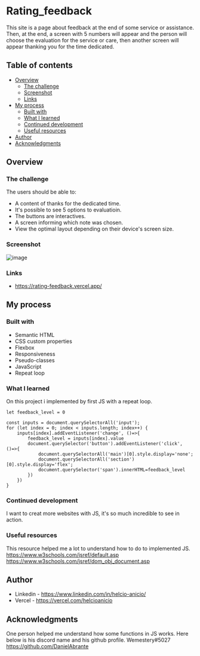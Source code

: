 # Rating_feedback

This site is a page about feedback at the end of some service or assistance. Then, at the end, a screen with 5 numbers will appear and the person will choose the evaluation for the service or care, then another screen will appear thanking you for the time dedicated.

## Table of contents

- [Overview](#overview)
  - [The challenge](#the-challenge)
  - [Screenshot](#screenshot)
  - [Links](#links)
- [My process](#my-process)
  - [Built with](#built-with)
  - [What I learned](#what-i-learned)
  - [Continued development](#continued-development)
  - [Useful resources](#useful-resources)
- [Author](#author)
- [Acknowledgments](#acknowledgments)


## Overview


### The challenge

The users should be able to:
- A content of thanks for the dedicated time.
- It's possible to see 5 options to evaluatioin.
- The buttons are interactives.
- A screen informing which note was chosen.
- View the optimal layout depending on their device's screen size.

### Screenshot
![image](https://user-images.githubusercontent.com/117602073/215917902-ce1d4523-fb7b-4c08-b058-13aecf5f4253.png)

### Links

- https://rating-feedback.vercel.app/

## My process

### Built with

- Semantic HTML 
- CSS custom properties
- Flexbox
- Responsiveness
- Pseudo-classes
- JavaScript
- Repeat loop

### What I learned

On this project i implemented by first JS with a repeat loop.

```JS
let feedback_level = 0

const inputs = document.querySelectorAll('input');
for (let index = 0; index < inputs.length; index++) {
    inputs[index].addEventListener('change', ()=>{
        feedback_level = inputs[index].value
        document.querySelector('button').addEventListener('click', ()=>{
            document.querySelectorAll('main')[0].style.display='none';
            document.querySelectorAll('section')[0].style.display='flex';
            document.querySelector('span').innerHTML=feedback_level
        })
    })
}
```

### Continued development

I want to creat more websites with JS, it's so much incredible to see in action.

### Useful resources

This resource helped me a lot to understand how to do to implemented JS.
https://www.w3schools.com/jsref/default.asp
https://www.w3schools.com/jsref/dom_obj_document.asp

## Author

- Linkedin - https://www.linkedin.com/in/helcio-anicio/ 
- Vercel - https://vercel.com/helcioanicio


## Acknowledgments

One person helped me understand how some functions in JS works. 
Here below is his discord name and his github profile.
Wemestery#5027
https://github.com/DanielAbrante

